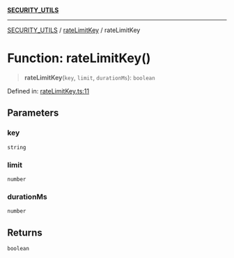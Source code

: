[**SECURITY_UTILS**](../../README.md)

***

[SECURITY_UTILS](../../README.md) / [rateLimitKey](../README.md) / rateLimitKey

# Function: rateLimitKey()

> **rateLimitKey**(`key`, `limit`, `durationMs`): `boolean`

Defined in: [rateLimitKey.ts:11](https://github.com/dailker/everyutil-js/blob/7799f3f003cb23f425be3f1c83c38483e2648188/src/security/rateLimitKey.ts#L11)

## Parameters

### key

`string`

### limit

`number`

### durationMs

`number`

## Returns

`boolean`
